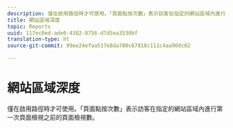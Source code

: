 ```yaml
---
description: 僅在啟用路徑時才可使用。「頁面點按次數」表示訪客在指定的網站區域內進行第一次頁面檢視之前的頁面檢視數。
title: 網站區域深度
topic: Reports
uuid: 117ec0ed-ade0-4382-8756-d7d5ea3530bf
translation-type: ht
source-git-commit: 99ee24efaa517e8da700c67818c111c4aa90dc02

---
```



# 網站區域深度

僅在啟用路徑時才可使用。「頁面點按次數」表示訪客在指定的網站區域內進行第一次頁面檢視之前的頁面檢視數。

